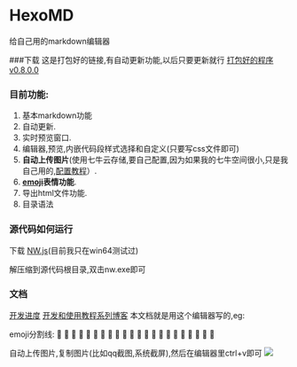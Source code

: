 HexoMD
===

给自己用的markdown编辑器

###下载
这是打包好的链接,有自动更新功能,以后只要更新就行
[打包好的程序v0.8.0.0](http://pan.baidu.com/s/1i3zZp33)

### 目前功能: 

1.  基本markdown功能
2.  自动更新.
3.  实时预览窗口. 
4.  编辑器,预览,内嵌代码段样式选择和自定义(只要写css文件即可)
5.  **自动上传图片**(使用七牛云存储,要自己配置,因为如果我的七牛空间很小,只是我自己用的,[配置教程](http://benq.im/2015/04/28/hexomd-05/)）.
6.  **[emoji](http://www.emoji-cheat-sheet.com/)表情功能**.  
7.  导出html文件功能.
8.  目录语法

### 源代码如何运行

下载 [NW.js](http://nwjs.io/)(目前我只在win64测试过)

解压缩到源代码根目录,双击nw.exe即可


### 文档
[开发进度](https://trello.com/b/cagX7F2r/hexomd)
[开发和使用教程系列博客](http://benq.im/2015/04/21/hexomd-01/)
本文档就是用这个编辑器写的,eg:

emoji分割线:
:shit: :shit: :shit: :shit: :shit: :shit: :shit: :shit: :shit: :shit: :shit: :shit: :shit: :shit: :shit: :shit: :shit: :shit: :shit: :shit: :shit: :shit: 

自动上传图片,复制图片(比如qq截图,系统截屏),然后在编辑器里ctrl+v即可
![](http://7ximoo.com1.z0.glb.clouddn.com/efpjr8uq1hj5g4qtn0mtc5deip.png)
